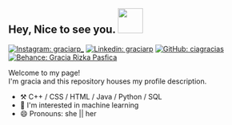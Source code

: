 <h2> Hey, Nice to see you. <img src="https://media.giphy.com/media/mGcNjsfWAjY5AEZNw6/giphy.gif" width="50"></h2>

[![Instagram: graciarp_](https://img.shields.io/twitter/url?&label=graciarp_&logo=Instagram&style=social&url=https%3A%2F%2Fwww.instagram.com%2Fgraciarp_%2F)](https://www.instagram.com/graciarp_/)
[![Linkedin: graciarp](https://img.shields.io/twitter/url?color=Blue&label=graciarp_&logo=Linkedin&style=social&url=https%3A%2F%2Fwww.linkedin.com%2Fin%2Fgracia-rizka-pasfica-a22247220%2F)](https://www.linkedin.com/in/gracia-rizka-pasfica-a22247220/)
[![GitHub: ciagracias](https://img.shields.io/twitter/url?color=%23FFF000&label=Ciagracias&logo=Github&style=social&url=https%3A%2F%2Fgithub.com%2Fciagracias)](https://github.com/ciagracias)
[![Behance: Gracia Rizka Pasfica](https://img.shields.io/twitter/url?label=Gracia%20Rizka%20Pasfica&logo=Behance&style=social&url=https%3A%2F%2Fwww.behance.net%2Fgraciarpasfica)](https://www.behance.net/graciarpasfica)


<p>Welcome to my page! <br/> I'm gracia and this repository houses my profile description.

- ⚒️ C++ / CSS / HTML / Java / Python / SQL
- 👀 I'm interested in machine learning
- 😄 Pronouns: she || her
